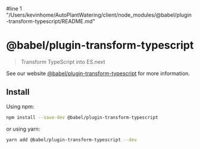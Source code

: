 #line 1 "/Users/kevinhome/AutoPlantWatering/client/node_modules/@babel/plugin-transform-typescript/README.md"
# @babel/plugin-transform-typescript

> Transform TypeScript into ES.next

See our website [@babel/plugin-transform-typescript](https://babeljs.io/docs/babel-plugin-transform-typescript) for more information.

## Install

Using npm:

```sh
npm install --save-dev @babel/plugin-transform-typescript
```

or using yarn:

```sh
yarn add @babel/plugin-transform-typescript --dev
```
